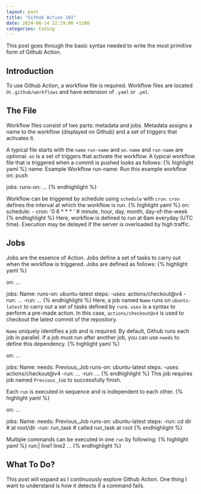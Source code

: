 ```yaml
---
layout: post
title: "Github Action 101"
date: 2024-08-14 22:19:00 +1100
categories: Coding
---
```

This post goes through the basic syntax needed to write the most primitive form of Github Action. 

Introduction
---
To use Github Action, a workflow file is required. Workflow files are located in `.github/workflows` and have extension of `.yaml` or `.yml`.

The File
---
Workflow files consist of two parts: metadata and jobs.
Metadata assigns a name to the workflow (displayed on Github) and a set of triggers that activates it.

A typical file starts with the `name` `run-name` and `on`.
`name` and `run-name` are optional. `on` is a set of triggers that activate the workflow. A typical workflow file that is triggered when a commit is pushed looks as follows:
{% highlight yaml %}
name: Example Workflow
run-name: Run this example workflow
on: push

jobs:
    runs-on:
        ...
{% endhighlight %}

Workflow can be triggered by schedule using `schedule` with `cron`. `cron` defines the interval at which the workflow is run.
{% highlight yaml %}
on:
    schedule:
        - cron: '0 6 * * * ' # minute, hour, day, month, day-of-the-week
{% endhighlight %}
Here, workflow is defined to run at 6am everyday (UTC time).
Execution may be delayed if the server is overloaded by high traffic.


Jobs
---
Jobs are the essence of Action. Jobs define a set of tasks to carry out when the workflow is triggered. Jobs are defined as follows:
{% highlight yaml %}

on: ...

jobs:
    Name: 
        runs-on: ubuntu-latest
        steps:
            -uses: actions/checkout@v4
            -run: ...
            -run: ...
{% endhighlight %}
Here, a job named `Name` runs on `ubuntu-latest` to carry out a set of tasks defined by `run`s. `uses` is a syntax to perform a pre-made action. In this case, `actions/checkout@v4` is used to checkout the latest commit of the repository.

`Name` uniquely identifies a job and is required. By default, Github runs each job in parallel. If a job must run after another job, you can use `needs` to define this dependency.
{% highlight yaml %}

on: ...

jobs:
    Name: 
        needs: Previous_Job
        runs-on: ubuntu-latest
        steps:
            -uses: actions/checkout@v4
            -run: ...
            -run: ...
{% endhighlight %}
This job requires job named `Previous_Job` to successfully finish.

Each `run` is executed in sequence and is independent to each other.
{% highlight yaml %}

on: ...

jobs:
    Name: 
        needs: Previous_Job
        runs-on: ubuntu-latest
        steps:
            -run: cd dir    # at root/dir
            -run: run_task  # called run_task at root
{% endhighlight %}

Multiple commands can be executed in one `run` by following:
{% highlight yaml %}
run:|
    line1
    line2
    ...
{% endhighlight %}

What To Do?
---
This post will expand as I continuously explore Github Action.
One thing I want to understand is how it detects if a command fails.